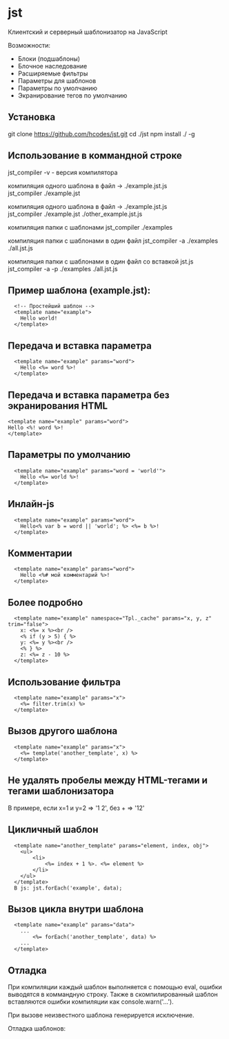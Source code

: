# jst
Клиентский и серверный шаблонизатор на JavaScript
  
Возможности:
+ Блоки (подшаблоны)
+ Блочное наследование
+ Расширяемые фильтры
+ Параметры для шаблонов
+ Параметры по умолчанию
+ Экранирование тегов по умолчанию

## Установка
  git clone https://github.com/hcodes/jst.git
  cd ./jst
  npm install ./ -g
  
## Использование в коммандной строке
  jst_compiler -v  - версия компилятора  

  компиляция одного шаблона в файл -> ./example.jst.js  
  jst_compiler ./example.jst  
  
  компиляция одного шаблона в файл -> ./example.jst.js  
  jst_compiler ./example.jst ./other_example.jst.js
  
  компиляция папки с шаблонами
  jst_compiler ./examples
  
  компиляция папки с шаблонами в один файл
  jst_compiler -a ./examples ./all.jst.js
  
  компиляция папки с шаблонами в один файл со вставкой jst.js
  jst_compiler -a -p ./examples ./all.jst.js
    
## Пример шаблона (example.jst):
      <!-- Простейший шаблон -->
      <template name="example">
        Hello world!
      </template>

## Передача и вставка параметра
      <template name="example" params="word">
        Hello <%= word %>!
      </template>

## Передача и вставка параметра без экранирования HTML
    <template name="example" params="word">
    Hello <%! word %>!
    </template>

## Параметры по умолчанию
      <template name="example" params="word = 'world'">
        Hello <%= world %>!
      </template>

## Инлайн-js
      <template name="example" params="word">
        Hello<% var b = word || 'world'; %> <%= b %>!
      </template>
      
## Комментарии 
      <template name="example" params="word">
        Hello <%# мой комментарий %>!
      </template>
      
## Более подробно
      <template name="example" namespace="Tpl._cache" params="x, y, z" trim="false">
        x: <%= x %><br />
        <% if (y > 5) { %>
        y: <%= y %><br />
        <% } %>
        z: <%= z - 10 %>
      </template>

## Использование фильтра
      <template name="example" params="x">
        <%= filter.trim(x) %>
      </template>
      
## Вызов другого шаблона
      <template name="example" params="x">
        <%= template('another_template', x) %>
      </template>

## Не удалять пробелы между HTML-тегами и тегами шаблонизатора
В примере, если x=1 и y=2 => '1 2', без + => '12'
      <template name="example" params="x">
        <%= x +%> <%=+ y %>
      </template>      

## Цикличный шаблон
      <template name="another_template" params="element, index, obj">
        <ul>
            <li>
                <%= index + 1 %>. <%= element %>
            </li>
        </ul>
      </template>
      В js: jst.forEach('example', data);
      
## Вызов цикла внутри шаблона
      <template name="example" params="data">
        ...
            <%= forEach('another_template', data) %>
        ...
      </template>
            
## Отладка 
При компиляции каждый шаблон выполняется с помощью eval, ошибки выводятся в коммандную строку.
Также в скомпилированный шаблон вставляются ошибки компиляции как console.warn('...').

При вызове неизвестного шаблона генерируется исключение.

Отладка шаблонов:
      <template name="example" params="data">
            <% console.log(data); %>
      </template>
